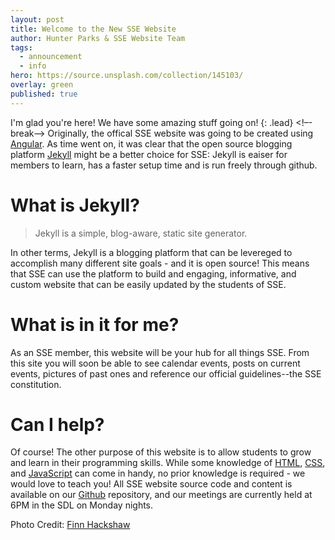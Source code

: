 ```yaml
---
layout: post
title: Welcome to the New SSE Website
author: Hunter Parks & SSE Website Team
tags:
  - announcement
  - info
hero: https://source.unsplash.com/collection/145103/
overlay: green
published: true
---
```

I'm glad you're here! We have some amazing stuff going on!
{: .lead}
<!–-break-–>
Originally, the offical SSE website was going to be created using [Angular](https://angular.io/). As time went on, it was clear that the open source blogging platform [Jekyll](https://jekyllrb.com/) might be a better choice for SSE: Jekyll is eaiser for members to learn, has a faster setup time and is run freely through github.

# What is Jekyll?

> Jekyll is a simple, blog-aware, static site generator.

In other terms, Jekyll is a blogging platform that can be levereged to accomplish many different site goals - and it is open source! This means that SSE can use the platform to build and engaging, informative, and custom website that can be easily updated by the students of SSE.

# What is in it for me?

As an SSE member, this website will be your hub for all things SSE. From this site you will soon be able to see calendar events, posts on current events, pictures of past ones and reference our official guidelines--the SSE constitution.

# Can I help?

Of course! The other purpose of this website is to allow students to grow and learn in their programming skills. While some knowledge of [HTML](https://www.w3.org/html/), [CSS](https://www.w3.org/Style/CSS/), and [JavaScript](https://developer.mozilla.org/en-US/docs/Web/JavaScript) can come in handy, no prior knowledge is required - we would love to teach you! All SSE website source code and content is available on our [Github](https://github.com/msoe-sse/) repository, and our meetings are currently held at 6PM in the SDL on Monday nights.

Photo Credit: [Finn Hackshaw](https://unsplash.com/@finnhackshaw)
